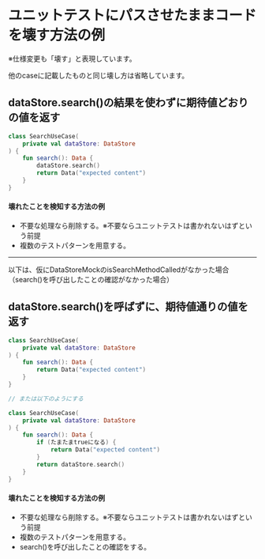 # ユニットテストにパスさせたままコードを壊す方法の例
※仕様変更も「壊す」と表現しています。

他のcaseに記載したものと同じ壊し方は省略しています。

## dataStore.search()の結果を使わずに期待値どおりの値を返す
```kotlin
class SearchUseCase(
    private val dataStore: DataStore
) {
    fun search(): Data {
        dataStore.search()
        return Data("expected content")
    }
}
```
#### 壊れたことを検知する方法の例
- 不要な処理なら削除する。※不要ならユニットテストは書かれないはずという前提
- 複数のテストパターンを用意する。

---

以下は、仮にDataStoreMockのisSearchMethodCalledがなかった場合（search()を呼び出したことの確認がなかった場合）

## dataStore.search()を呼ばずに、期待値通りの値を返す
```kotlin
class SearchUseCase(
    private val dataStore: DataStore
) {
    fun search(): Data {
        return Data("expected content")
    }
}

// または以下のようにする

class SearchUseCase(
    private val dataStore: DataStore
) {
    fun search(): Data {
        if (たまたまtrueになる) {
            return Data("expected content")
        }
        return dataStore.search()
    }
}
```
#### 壊れたことを検知する方法の例
- 不要な処理なら削除する。※不要ならユニットテストは書かれないはずという前提
- 複数のテストパターンを用意する。
- search()を呼び出したことの確認をする。